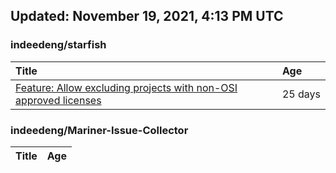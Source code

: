 ## Updated: November 19, 2021, 4:13 PM UTC


### indeedeng/starfish
|**Title**|**Age**|
|:----|:----|
|[Feature: Allow excluding projects with non-OSI approved licenses](https://github.com/indeedeng/starfish/issues/126)|25&nbsp;days|


### indeedeng/Mariner-Issue-Collector
|**Title**|**Age**|
|:----|:----|